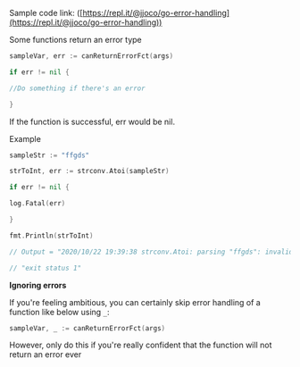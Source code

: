 Sample code link: ([https://repl.it/@jjoco/go-error-handling](https://repl.it/@jjoco/go-error-handling))

Some functions return an error type
```go
sampleVar, err := canReturnErrorFct(args)

if err != nil {

//Do something if there's an error

}
```
If the function is successful, err would be nil.

Example
```go
sampleStr := "ffgds"

strToInt, err := strconv.Atoi(sampleStr)

if err != nil {

log.Fatal(err)

}

fmt.Println(strToInt)

// Output = "2020/10/22 19:39:38 strconv.Atoi: parsing "ffgds": invalid syntax"

// "exit status 1"
```
**Ignoring errors**

If you're feeling ambitious, you can certainly skip error handling of a function like below using `_`:
```go
sampleVar, _ := canReturnErrorFct(args)
```
However, only do this if you're really confident that the function will not return an error ever